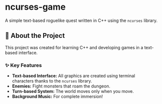 # ncurses-game

A simple text-based roguelike quest written in C++ using the `ncurses` library.

## 📜 About the Project

This project was created for learning C++ and developing games in a text-based interface.

### ✨ Key Features

*   **Text-based Interface:** All graphics are created using terminal characters thanks to the `ncurses` library.
*   **Enemies:** Fight monsters that roam the dungeon.
*   **Turn-based System:** The world moves only when you move.
*   **Background Music:** For complete immersion!
